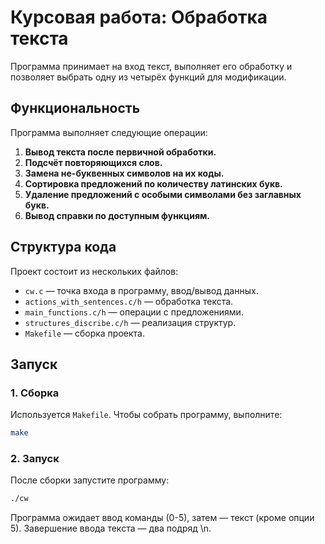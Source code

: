 # Курсовая работа: Обработка текста
Программа принимает на вход текст, выполняет его обработку и позволяет выбрать одну из четырёх функций для модификации.  

## Функциональность  

Программа выполняет следующие операции:  
1. **Вывод текста после первичной обработки.**  
2. **Подсчёт повторяющихся слов.**  
3. **Замена не-буквенных символов на их коды.**  
4. **Сортировка предложений по количеству латинских букв.**  
5. **Удаление предложений с особыми символами без заглавных букв.**  
6. **Вывод справки по доступным функциям.**  

## Структура кода  

Проект состоит из нескольких файлов:  
- `cw.c` — точка входа в программу, ввод/вывод данных.  
- `actions_with_sentences.c/h` — обработка текста.  
- `main_functions.c/h` — операции с предложениями.  
- `structures_discribe.c/h` — реализация структур.  
- `Makefile` — сборка проекта.  

## Запуск  

### **1. Сборка**  
Используется `Makefile`. Чтобы собрать программу, выполните:  
```sh
make
```

### **2. Запуск**  
После сборки запустите программу:
```sh
./cw
```
Программа ожидает ввод команды (0-5), затем — текст (кроме опции 5). Завершение ввода текста — два подряд \n.
